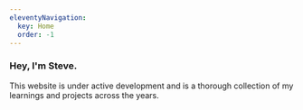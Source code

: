 ```yaml
---
eleventyNavigation:
  key: Home
  order: -1
---
```

### Hey, I'm Steve.

This website is under active development and is a thorough collection of my learnings and projects across the years.
